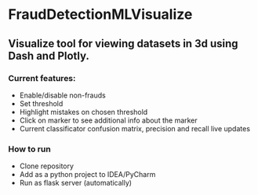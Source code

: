 # FraudDetectionMLVisualize

## Visualize tool for viewing datasets in 3d using Dash and Plotly.

### Current features:
  * Enable/disable non-frauds
  * Set threshold
  * Highlight mistakes on chosen threshold
  * Click on marker to see additional info about the marker
  * Current classificator confusion matrix, precision and recall live updates
### How to run
  * Clone repository
  * Add as a python project to IDEA/PyCharm
  * Run as flask server (automatically)
